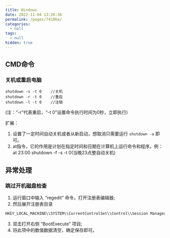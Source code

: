 ```yaml
---
title: Windows
date: 2022-11-04 13:26:36
permalink: /pages/7410be/
categories: 
  - null
tags: 
  - null
hidden: true
---
```




## CMD命令

### 关机或重启电脑

```shell
shutdown -s -t 0	//关机
shutdown -r -t 0	//重启
shutdown -l -t 0	//注销
```

(注：“-r”代表重启，“-t 0”设置命令执行时间为0秒，立即执行)

扩展：

1. 设置了一定时间自动关机或者从新启动，想取消只需要运行 `shutdown -a` 即可。
2. at指令，它的作用是计划在指定时间和日期在计算机上运行命令和程序。例：at 23:00 shutdown -f -s -t 0(当晚23点整自动关机)



## 异常处理

### 跳过开机磁盘检查

1. 运行窗口中输入 “regedit” 命令，打开注册表编辑器;
2. 然后展开注册表目录

```jsx
HKEY_LOCAL_MACHINE\\SYSTEM\\CurrentControlSet\\Control\\Session Manager
```

3. 双击打开右侧 “BootExecute” 项目;
4. 将此项中的数值数据清空，确定保存即可。
